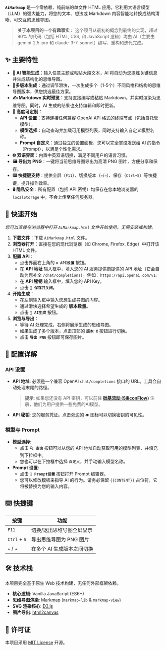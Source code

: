 **`AiMarkmap`** 是一个零依赖、纯前端的单文件 HTML 应用。它利用大语言模型（LLM）的强大能力，将您的文本、想法或 Markdown 内容智能地转换成结构清晰、可交互的思维导图。

> **关于本项目的一个有趣事实**：
> 这个项目从最初的概念到最终的实现，超过 90% 的代码（包括 HTML, CSS, 和 JavaScript 逻辑）均由 AI（主要由 gemini-2.5-pro 和 claude-3-7-sonnet）编写、重构和迭代完成。
<!-- 建议在此处放置一张项目截图 -->
<!-- ![AiMarkmap Screenshot](./screenshot.png) -->

## ✨ 主要特性

*   **🤖 AI 智能生成**：输入任意主题或粘贴大段文本，AI 将自动为您提炼关键信息并生成结构化的思维导图。
*   **🔄多版本生成**：通过调节滑块，一次生成多个（1-5个）不同风格和结构的思维导图版本，供您挑选最佳方案。
*   **✍️ Markdown 实时预览**：支持直接编写或粘贴 Markdown，并实时渲染为思维导图。同时，AI 生成的结果也支持编辑和即时更新。
*   **🎨 高度可定制**：
    *   **API 设置**：支持连接任何兼容 OpenAI API 格式的终端节点（包括自托管模型）。
    *   **模型选择**：自动查询并加载可用模型列表，同时支持输入自定义模型名称。
    *   **Prompt 自定义**：通过独立的设置面板，您可以完全掌控发送给 AI 的指令（Prompt），以满足个性化需求。
*   **🌐 双语界面**：内置中英双语切换，满足不同用户的语言习惯。
*   **🖼️ 导出为 PNG**：一键将当前思维导图导出为高清 PNG 图片，方便分享和保存。
*   **⌨️ 快捷键支持**：提供全屏（`F11`）、切换版本（`←`/`→`）、保存（`Ctrl+S`）等快捷键，提升操作效率。
*   **🔒 隐私安全**：所有配置（包括 API 密钥）均保存在您本地浏览器的 `localStorage` 中，不会上传至任何服务器。

## 🚀 快速开始
*您可以直接在浏览器中打开 `AiMarkmap.html` 文件开始使用，无需安装或构建。*
1.  **下载文件**：下载 `AiMarkmap.html` 文件。
2.  **浏览器打开**：直接在您的现代浏览器（如 Chrome, Firefox, Edge）中打开该 HTML 文件。
3.  **配置 API**：
    *   点击界面右上角的 **`⚙️ API设置`** 按钮。
    *   在 **API 地址** 输入框中，填入您的 AI 服务提供商提供的 API 地址（它会自动为您补全 `/chat/completions`）。例如：`https://api.openai.com/v1`。
    *   在 **API 秘钥** 输入框中，填入您的 API Key。
    *   点击 **`💾 保存并关闭`**。
4.  **开始生成**：
    *   在左侧输入框中输入您想生成导图的内容。
    *   通过滑块选择希望生成的 **版本数量**。
    *   点击 **`🚀 AI生成`** 按钮。
5.  **浏览与导出**：
    *   等待 AI 处理完成，右侧将展示生成的思维导图。
    *   如果生成了多个版本，点击顶部的 **`版本 X`** 按钮进行切换。
    *   点击 **`导出 PNG`** 按钮即可保存图片。

## 🔧 配置详解

### API 设置
- **API 地址**: 必须是一个兼容 OpenAI `chat/completions` 接口的 URL。工具会自动处理末尾的路径。
    > **提示**: 如果您还没有 API 密钥，可以前往 **[硅基流动 (SiliconFlow)](https://cloud.siliconflow.cn/i/9afjLTa)** 注册，他们为用户提供一些免费的AI模型。
- **API 秘钥**: 您的服务凭证。点击旁边的 `👁️` 图标可以切换密钥的可见性。

### 模型与 Prompt
- **模型选择**:
    - 点击 **`🔍 查询`** 按钮可以从您的 API 地址自动获取可用的模型列表，并填充到下拉框中。
    - 您也可以在下拉框中选择 `自定义`，并手动输入模型名称。
- **Prompt 设置**:
    - 点击 **`📝 Prompt设置`** 按钮打开 Prompt 编辑器。
    - 您可以修改模板来指导 AI 的行为。请务必保留 `{{CONTENT}}` 占位符，它将被替换为您的输入内容。

## ⌨️ 快捷键

| 按键             | 功能                         |
| ---------------- | ---------------------------- |
| `F11`            | 切换/退出思维导图全屏显示    |
| `Ctrl` + `S`     | 导出思维导图为 PNG 图片      |
| `←` / `→`        | 在多个 AI 生成版本之间切换   |

## 🛠️ 技术栈

本项目完全基于原生 Web 技术构建，无任何外部框架依赖。

-   **核心逻辑**: Vanilla JavaScript (ES6+)
-   **思维导图渲染**: [Markmap](https://markmap.js.org/) (`markmap-lib` & `markmap-view`)
-   **SVG 渲染核心**: [D3.js](https://d3js.org/)
-   **图片导出**: [html2canvas](https://html2canvas.hertzen.com/)

## 📜 许可证
本项目采用 [MIT License](./LICENSE) 开源。
